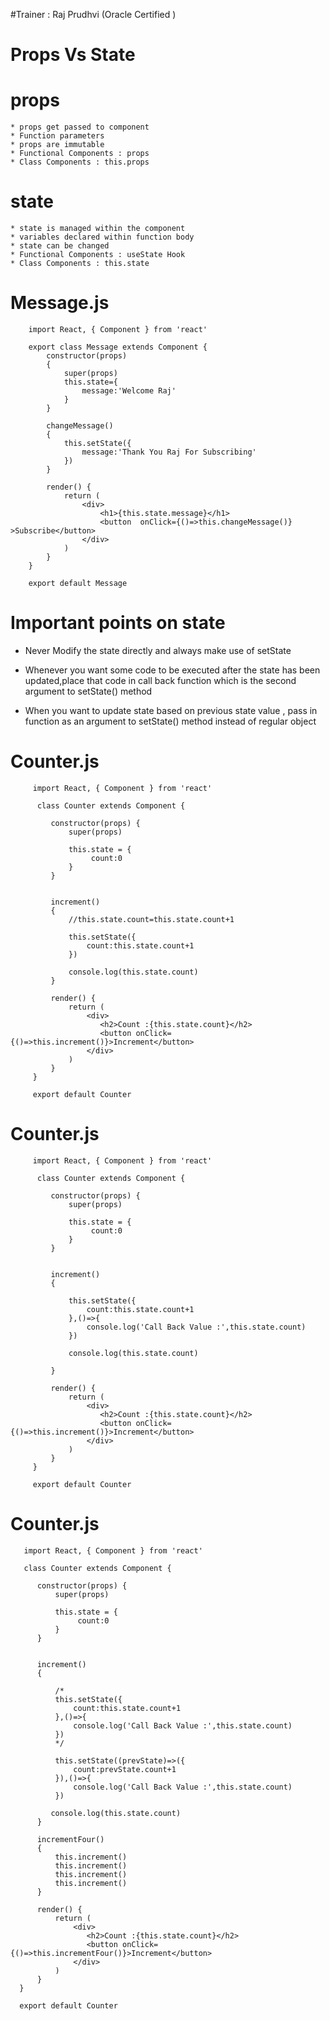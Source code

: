 #Trainer : Raj Prudhvi (Oracle Certified )

# Props Vs State

# props  

    * props get passed to component
    * Function parameters
    * props are immutable
    * Functional Components : props
    * Class Components : this.props

# state

    * state is managed within the component
    * variables declared within function body
    * state can be changed
    * Functional Components : useState Hook
    * Class Components : this.state

# Message.js

        import React, { Component } from 'react'

        export class Message extends Component {
            constructor(props)
            {
                super(props)
                this.state={
                    message:'Welcome Raj'
                }
            }

            changeMessage()
            {
                this.setState({
                    message:'Thank You Raj For Subscribing'
                })
            }

            render() {
                return (
                    <div>
                        <h1>{this.state.message}</h1>
                        <button  onClick={()=>this.changeMessage()} >Subscribe</button>
                    </div>
                )
            }
        }

        export default Message
        
# Important points on state

* Never Modify the state directly and always make use of setState

* Whenever you want some code to be executed after the state has been updated,place that code in call back function which is
  the second argument to setState() method

* When you want to update state based on previous state value , pass in function as an argument to setState() method instead of regular object

# Counter.js

         import React, { Component } from 'react'

          class Counter extends Component {

             constructor(props) {
                 super(props)

                 this.state = {
                      count:0
                 }
             }


             increment()
             {
                 //this.state.count=this.state.count+1

                 this.setState({
                     count:this.state.count+1
                 })

                 console.log(this.state.count)
             }

             render() {
                 return (
                     <div>
                        <h2>Count :{this.state.count}</h2> 
                        <button onClick={()=>this.increment()}>Increment</button>
                     </div>
                 )
             }
         }

         export default Counter


# Counter.js
  
  
         import React, { Component } from 'react'

          class Counter extends Component {

             constructor(props) {
                 super(props)

                 this.state = {
                      count:0
                 }
             }


             increment()
             {

                 this.setState({
                     count:this.state.count+1
                 },()=>{
                     console.log('Call Back Value :',this.state.count)
                 })

                 console.log(this.state.count)

             }

             render() {
                 return (
                     <div>
                        <h2>Count :{this.state.count}</h2> 
                        <button onClick={()=>this.increment()}>Increment</button>
                     </div>
                 )
             }
         }

         export default Counter

# Counter.js
 
 
       import React, { Component } from 'react'

       class Counter extends Component {

          constructor(props) {
              super(props)

              this.state = {
                   count:0
              }
          }


          increment()
          {

              /*
              this.setState({
                  count:this.state.count+1
              },()=>{
                  console.log('Call Back Value :',this.state.count)
              })
              */

              this.setState((prevState)=>({
                  count:prevState.count+1
              }),()=>{
                  console.log('Call Back Value :',this.state.count)
              })

             console.log(this.state.count)
          }

          incrementFour()
          {
              this.increment()
              this.increment()
              this.increment()
              this.increment()
          }

          render() {
              return (
                  <div>
                     <h2>Count :{this.state.count}</h2> 
                     <button onClick={()=>this.incrementFour()}>Increment</button>
                  </div>
              )
          }
      }

      export default Counter

        
        
        
        
        
        
        
        
        
        
        
        
        
        

